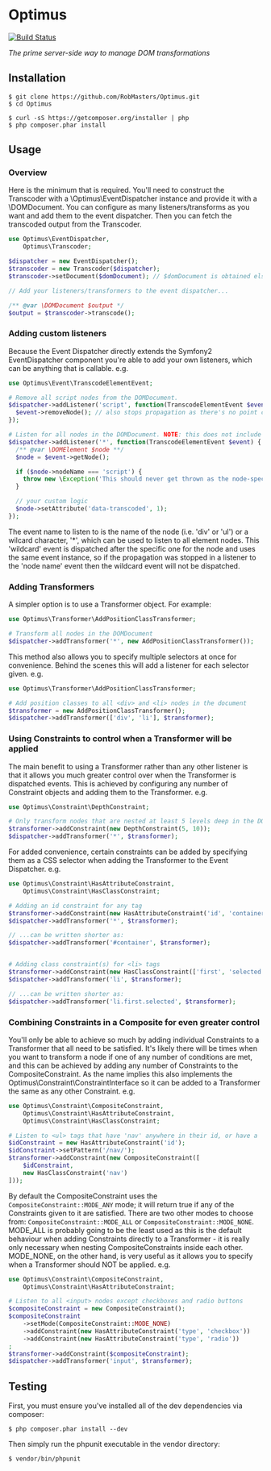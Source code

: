 Optimus
=======

[![Build Status](https://secure.travis-ci.org/RobMasters/Optimus.png?branch=master)](http://travis-ci.org/RobMasters/Optimus)

_The prime server-side way to manage DOM transformations_

## Installation

```
$ git clone https://github.com/RobMasters/Optimus.git
$ cd Optimus

$ curl -sS https://getcomposer.org/installer | php
$ php composer.phar install

```

## Usage

### Overview

Here is the minimum that is required. You'll need to construct the Transcoder with a \Optimus\EventDispatcher instance
and provide it with a \DOMDocument. You can configure as many listeners/transforms as you want and add them to the
event dispatcher. Then you can fetch the transcoded output from the Transcoder.

```php
use Optimus\EventDispatcher,
    Optimus\Transcoder;

$dispatcher = new EventDispatcher();
$transcoder = new Transcoder($dispatcher);
$transcoder->setDocument($domDocument); // $domDocument is obtained elsewhere

// Add your listeners/transformers to the event dispatcher...

/** @var \DOMDocument $output */
$output = $transcoder->transcode();
```

### Adding custom listeners

Because the Event Dispatcher directly extends the Symfony2 EventDispatcher component you're able to add your own listeners,
which can be anything that is callable. e.g.

```php
use Optimus\Event\TranscodeElementEvent;

# Remove all script nodes from the DOMDocument.
$dispatcher->addListener('script', function(TranscodeElementEvent $event) {
  $event->removeNode(); // also stops propagation as there's no point continuing
});

# Listen for all nodes in the DOMDocument. NOTE: this does not include text nodes
$dispatcher->addListener('*', function(TranscodeElementEvent $event) {
  /** @var \DOMElement $node **/
  $node = $event->getNode();

  if ($node->nodeName === 'script') {
    throw new \Exception('This should never get thrown as the node-specific listener is stopping propagation');
  }

  // your custom logic
  $node->setAttribute('data-transcoded', 1);
});
```

The event name to listen to is the name of the node (i.e. 'div' or 'ul') or a wilcard character, '*', which can be used to
listen to all element nodes. This 'wildcard' event is dispatched after the specific one for the node and uses  the same
event instance, so if the propagation was stopped in a listener to the 'node name' event then the wildcard event will not
be dispatched.

### Adding Transformers

A simpler option is to use a Transformer object. For example:

```php
use Optimus\Transformer\AddPositionClassTransformer;

# Transform all nodes in the DOMDocument
$dispatcher->addTransformer('*', new AddPositionClassTransformer());
```

This method also allows you to specify multiple selectors at once for convenience. Behind the scenes this will add a listener
for each selector given. e.g.

```php
use Optimus\Transformer\AddPositionClassTransformer;

# Add position classes to all <div> and <li> nodes in the document
$transformer = new AddPositionClassTransformer();
$dispatcher->addTransformer(['div', 'li'], $transformer);
```

### Using Constraints to control when a Transformer will be applied

The main benefit to using a Transformer rather than any other listener is that it allows you much greater control over
when the Transformer is dispatched events. This is achieved by configuring any number of Constraint objects and adding
them to the Transformer. e.g.

```php
use Optimus\Constraint\DepthConstraint;

# Only transform nodes that are nested at least 5 levels deep in the DOM, but no more than 10,
$transformer->addConstraint(new DepthConstraint(5, 10));
$dispatcher->addTransformer('*', $transformer);
```

For added convenience, certain constraints can be added by specifying them as a CSS selector when adding the Transformer
to the Event Dispatcher. e.g.

```php
use Optimus\Constraint\HasAttributeConstraint,
    Optimus\Constraint\HasClassConstraint;

# Adding an id constraint for any tag
$transformer->addConstraint(new HasAttributeConstraint('id', 'container'));
$dispatcher->addTransformer('*', $transformer);

// ...can be written shorter as:
$dispatcher->addTransformer('#container', $transformer);


# Adding class constraint(s) for <li> tags
$transformer->addConstraint(new HasClassConstraint(['first', 'selected']));
$dispatcher->addTransformer('li', $transformer);

// ...can be written shorter as:
$dispatcher->addTransformer('li.first.selected', $transformer);
```

### Combining Constraints in a Composite for even greater control

You'll only be able to achieve so much by adding individual Constraints to a Transformer that all need to be satisfied.
It's likely there will be times when you want to transform a node if one of any number of conditions are met, and this can
be achieved by adding any number of Constraints to the CompositeConstraint. As the name implies this also implements the
Optimus\Constraint\ConstraintInterface so it can be added to a Transformer the same as any other Constraint. e.g.

```php
use Optimus\Constraint\CompositeConstraint,
    Optimus\Constraint\HasAttributeConstraint,
    Optimus\Constraint\HasClassConstraint;

# Listen to <ul> tags that have 'nav' anywhere in their id, or have a 'nav' class
$idConstraint = new HasAttributeConstraint('id');
$idConstraint->setPattern('/nav/');
$transformer->addConstraint(new CompositeConstraint([
    $idConstraint,
    new HasClassConstraint('nav')
]));
```

By default the CompositeConstraint uses the `CompositeConstraint::MODE_ANY` mode; it will return true if any of the Constraints
given to it are satisfied. There are two other modes to choose from: `CompositeConstraint::MODE_ALL` or `CompositeConstraint::MODE_NONE`.
MODE_ALL is probably going to be the least used as this is the default behaviour when adding Constraints directly to a
Transformer - it is really only necessary when nesting CompositeConstraints inside each other. MODE_NONE, on the other hand,
is very useful as it allows you to specify when a Transformer should NOT be applied. e.g.

```php
use Optimus\Constraint\CompositeConstraint,
    Optimus\Constraint\HasAttributeConstraint;

# Listen to all <input> nodes except checkboxes and radio buttons
$compositeConstraint = new CompositeConstraint();
$compositeConstraint
    ->setMode(CompositeConstraint::MODE_NONE)
    ->addConstraint(new HasAttributeConstraint('type', 'checkbox'))
    ->addConstraint(new HasAttributeConstraint('type', 'radio'))
;
$transformer->addConstraint($compositeConstraint);
$dispatcher->addTransformer('input', $transformer);
```

## Testing

First, you must ensure you've installed all of the dev dependencies via composer:

```
$ php composer.phar install --dev

```

Then simply run the phpunit executable in the vendor directory:

```
$ vendor/bin/phpunit
```
